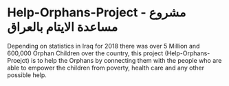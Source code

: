 # Help-Orphans-Project - مشروع مساعدة الايتام بالعراق
Depending on statistics in Iraq for 2018 there was over 5 Million and 600,000 Orphan Children over the country,
this project (Help-Orphans-Proejct) is to help the Orphans by connecting them with the people who are able to empower the children from
poverty, health care and any other possible help.

